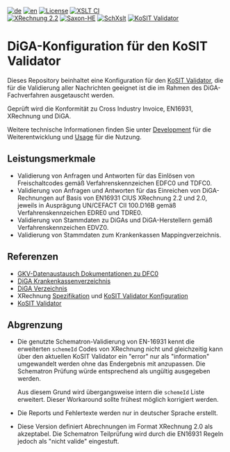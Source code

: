 [![de](https://img.shields.io/badge/lang-de-green.svg)](https://github.com/ITSGGMBH/validator-configuration-diga/blob/master/README.md)
[![en](https://img.shields.io/badge/lang-en-green.svg)](https://github.com/ITSGGMBH/validator-configuration-diga/blob/master/README.en.md)
[![License](https://img.shields.io/badge/License-Apache_2.0-orange.svg)](https://opensource.org/licenses/Apache-2.0)
[![XSLT CI](https://github.com/bitmarck-service/validator-configuration-diga/actions/workflows/xslt-ci.yml/badge.svg)](https://github.com/bitmarck-service/validator-configuration-diga/actions/workflows/xslt-ci.yml)<br/>
[![XRechnung 2.2](https://img.shields.io/badge/XRechnung-2.2-blue.svg)](https://github.com/itplr-kosit/validator-configuration-xrechnung/tree/release-2022-11-15)
[![Saxon-HE](https://img.shields.io/badge/Saxon--HE-10.6-blue.svg)](https://www.saxonica.com/html/documentation10/about/gettingstarted/gettingstartedjava.html)
[![SchXslt](https://img.shields.io/badge/SchXslt-1.8.5-blue.svg)](https://github.com/schxslt/schxslt/tree/v1.8.5)
[![KoSIT Validator](https://img.shields.io/badge/KoSIT%20Validator-1.5.0-blue.svg)](https://github.com/itplr-kosit/validator/tree/v1.5.0)


# DiGA-Konfiguration für den KoSIT Validator

Dieses Repository beinhaltet eine Konfiguration für den [KoSIT Validator](https://github.com/itplr-kosit/validator), die
für die Validierung aller Nachrichten geeignet ist die im Rahmen des DiGA-Fachverfahren ausgetauscht werden.

Geprüft wird die Konformität zu Cross Industry Invoice, EN16931, XRechnung und DiGA.

Weitere technische Informationen finden Sie unter [Development](docs/development.md) für die Weiterentwicklung und [Usage](docs/usage.md) für die Nutzung.

## Leistungsmerkmale

+ Validierung von Anfragen und Antworten für das Einlösen von Freischaltcodes gemäß Verfahrenskennzeichen EDFC0 und
  TDFC0.
+ Validierung von Anfragen und Antworten für das Einreichen von DiGA-Rechnungen auf Basis von EN16931 CIUS XRechnung 2.2 und 2.0, jeweils in Ausprägung UN/CEFACT CII 100.D16B gemäß Verfahrenskennzeichen EDRE0 und TDRE0.
+ Validierung von Stammdaten zu DiGAs und DiGA-Herstellern gemäß Verfahrenskennzeichen EDVZ0. 
+ Validierung von Stammdaten zum Krankenkassen Mappingverzeichnis.

## Referenzen

+ [GKV-Datenaustausch Dokumentationen zu DFC0](https://www.gkv-datenaustausch.de/leistungserbringer/digitale_gesundheitsanwendungen/digitale_gesundheitsanwendungen.jsp)
+ [DiGA Krankenkassenverzeichnis](https://kkv.gkv-diga.de/)
+ [DiGA Verzeichnis](https://diga.bfarm.de/de)
+ XRechnung [Spezifikation](https://xeinkauf.de/xrechnung/) und [KoSIT Validator Konfiguration](https://github.com/itplr-kosit/validator-configuration-xrechnung)
+ [KoSIT Validator](https://github.com/itplr-kosit/validator)


## Abgrenzung

+ Die genutzte Schematron-Validierung von EN-16931 kennt die erweiterten `schemeId` Codes von XRechnung nicht und gleichzeitig kann über den aktuellen KoSIT Validator ein "error" nur als "information" umgewandelt werden ohne das Endergebnis mit anzupassen. Die Schematron Prüfung würde entsprechend als ungültig ausgegeben werden.
  
  Aus diesem Grund wird übergangsweise intern die `schemeId` Liste erweitert. Dieser Workaround sollte frühest möglich korrigiert werden.
+ Die Reports und Fehlertexte werden nur in deutscher Sprache erstellt.
+ Diese Version definiert Abrechnungen im Format XRechnung 2.0 als akzeptabel. Die Schematron Teilprüfung wird durch die EN16931 Regeln jedoch als "nicht valide" eingestuft.
